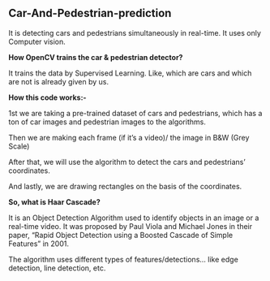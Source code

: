 ## Car-And-Pedestrian-prediction
It is detecting cars and pedestrians simultaneously in real-time. It uses only Computer vision.

****How OpenCV trains the car & pedestrian detector?****

It trains the data by Supervised Learning. Like, which are cars and which are not is already given by us.

****How this code works:-****

1st we are taking a pre-trained dataset of cars and pedestrians, which has a ton of car images and pedestrian images to the algorithms.

Then we are making each frame (if it’s a video)/ the image in B&W (Grey Scale)

After that, we will use the algorithm to detect the cars and pedestrians’ coordinates.

And lastly, we are drawing rectangles on the basis of the coordinates.

****So, what is Haar Cascade?****

It is an Object Detection Algorithm used to identify objects in an image or a real-time video. It was proposed by Paul Viola and Michael Jones in their paper, “Rapid Object Detection using a Boosted Cascade of Simple Features” in 2001.

The algorithm uses different types of features/detections... like edge detection, line detection, etc.
